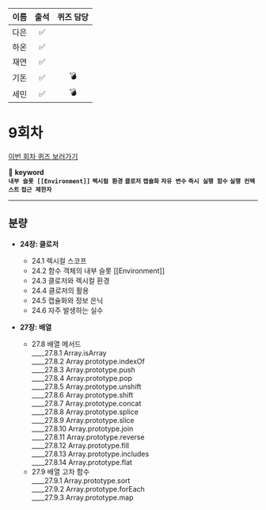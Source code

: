 |이름|출석|퀴즈 담당|
|:--:|:--:|:--:|
|다은|✅||
|하온|✅||
|재연|✅||
|기돈|✅|💣|
|세민|✅|💣|

# 9회차
<a href="https://github.com/ooheunda/how-to-enjoy/issues/9">이번 회차 퀴즈 보러가기</a>  

📌 **keyword**  
    **`내부 슬롯 [[Environment]]`** **`렉시컬 환경`** **`클로저`** **`캡슐화`** **`자유 변수`** **`즉시 실행 함수`** **`실행 컨텍스트`** **`접근 제한자`**
<hr> 

## 분량

- **24장: 클로저**
  - 24.1 렉시컬 스코프  
  - 24.2 함수 객체의 내부 슬롯 [[Environment]]  
  - 24.3 클로저와 렉시컬 환경  
  - 24.4 클로저의 활용  
  - 24.5 캡슐화와 정보 은닉 
  - 24.6 자주 발생하는 실수  

- **27장: 배열**
  - 27.8 배열 메서드  
    ____27.8.1 Array.isArray  
    ____27.8.2 Array.prototype.indexOf  
    ____27.8.3 Array.prototype.push  
    ____27.8.4 Array.prototype.pop  
    ____27.8.5 Array.prototype.unshift  
    ____27.8.6 Array.prototype.shift  
    ____27.8.7 Array.prototype.concat  
    ____27.8.8 Array.prototype.splice  
    ____27.8.9 Array.prototype.slice  
    ____27.8.10 Array.prototype.join  
    ____27.8.11 Array.prototype.reverse  
    ____27.8.12 Array.prototype.fill  
    ____27.8.13 Array.prototype.includes  
    ____27.8.14 Array.prototype.flat  
  - 27.9 배열 고차 함수  
    ____27.9.1 Array.prototype.sort  
    ____27.9.2 Array.prototype.forEach  
    ____27.9.3 Array.prototype.map  
